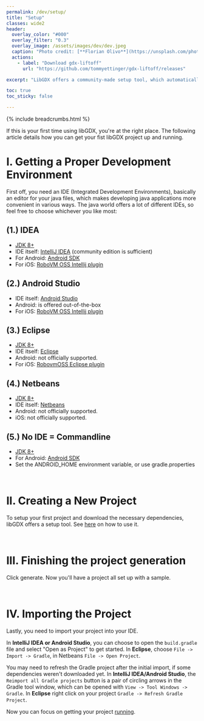 ```yaml
---
permalink: /dev/setup/
title: "Setup"
classes: wide2
header:
  overlay_color: "#000"
  overlay_filter: "0.3"
  overlay_image: /assets/images/dev/dev.jpeg
  caption: "Photo credit: [**Florian Olivo**](https://unsplash.com/photos/Ek9Znm8lQ1U)"
  actions:
    - label: "Download gdx-liftoff"
      url: "https://github.com/tommyettinger/gdx-liftoff/releases"

excerpt: "LibGDX offers a community-made setup tool, which automatically creates a project and downloads everything necessary."

toc: true
toc_sticky: false

---
```


{% include breadcrumbs.html %}

If this is your first time using libGDX, you're at the right place. The following article details how you can get your fist libGDX project up and running.

# I. Getting a Proper Development Environment
First off, you need an IDE (Integrated Development Environments), basically an editor for your java files, which makes developing java applications more convenient in various ways. The java world offers a lot of different IDEs, so feel free to choose whichever you like most:

## (1.) IDEA
- [JDK 8+](https://adoptopenjdk.net)
- IDE itself: [IntelliJ IDEA](https://www.jetbrains.com/idea/download/#section=windows) (community edition is sufficient)
- For Android: [Android SDK](https://developer.android.com/studio/releases/platform-tools)
- For iOS: [RoboVM OSS Intellij plugin](http://robovm.mobidevelop.com)

## (2.) Android Studio
- IDE itself: [Android Studio](https://developer.android.com/studio)
- Android: is offered out-of-the-box
- For iOS: [RoboVM OSS Intellij plugin](http://robovm.mobidevelop.com)

## (3.) Eclipse
- [JDK 8+](https://adoptopenjdk.net)
- IDE itself: [Eclipse](https://www.eclipse.org/downloads/)
- Android: not officially supported.
- For iOS: [RobovmOSS Eclipse plugin](http://robovm.mobidevelop.com)

## (4.) Netbeans
- [JDK 8+](https://adoptopenjdk.net)
- IDE itself: [Netbeans](https://netbeans.apache.org/download/index.html)
- Android: not officially supported.
- iOS: not officially supported.

## (5.) No IDE = Commandline
- [JDK 8+](https://adoptopenjdk.net)
- For Android: [Android SDK](https://developer.android.com/studio/releases/platform-tools)
- Set the ANDROID_HOME environment variable, or use gradle.properties

<br/>

# II. Creating a New Project
To setup your first project and download the necessary dependencies, libGDX offers a setup tool. See [here](https://github.com/libgdx/libgdx/wiki/Project-Setup-Gradle) on how to use it.

<br/>

# III. Finishing the project generation
Click generate. Now you'll have a project all set up with a sample.

<br/>

# IV. Importing the Project
Lastly, you need to import your project into your IDE.

In **IntelliJ IDEA or Android Studio**, you can choose to open the `build.gradle` file and select "Open as Project" to get started. In **Eclipse**, choose `File -> Import -> Gradle`, in Netbeans `File -> Open Project`.

You may need to refresh the Gradle project after the initial import, if some dependencies weren't downloaded yet. In **IntelliJ IDEA/Android Studio**, the `Reimport all Gradle projects` button is a pair of circling arrows in the Gradle tool window, which can be opened with `View -> Tool Windows -> Gradle`. In **Eclipse** right click on your project `Gradle -> Refresh Gradle Project`.

Now you can focus on getting your project [running](/dev/running/).
